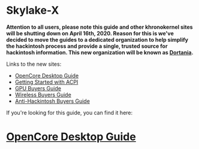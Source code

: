 # Skylake-X

**Attention to all users, please note this guide and other khronokernel sites will be shutting down on April 16th, 2020. Reason for this is we've decided to move the guides to a dedicated organization to help simplify the hackintosh process and provide a single, trusted source for hackintosh information. This new organization will be known as [Dortania](https://github.com/dortania).**

Links to the new sites:

* [OpenCore Desktop Guide](https://dortania.github.io/OpenCore-Desktop-Guide/)
* [Getting Started with ACPI](https://dortania.github.io/Getting-Started-With-ACPI/)
* [GPU Buyers Guide](https://dortania.github.io/GPU-Buyers-Guide/)
* [Wireless Buyers Guide](https://dortania.github.io/Wireless-Buyers-Guide/)
* [Anti-Hackintosh Buyers Guide](https://dortania.github.io/Anti-Hackintosh-Buyers-Guide/)


If you're looking for this guide, you can find it here:

# [OpenCore Desktop Guide](https://dortania.github.io/OpenCore-Desktop-Guide/)
